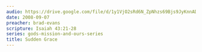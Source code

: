 ```yaml
---
audio: https://drive.google.com/file/d/1y1VjO2sRd6N_ZpNhzs69Bjs9JyKnnADt/view
date: 2008-09-07
preacher: brad-evans
scripture: Isaiah 43:21-28
series: gods-mission-and-ours-series
title: Sudden Grace
---
```


